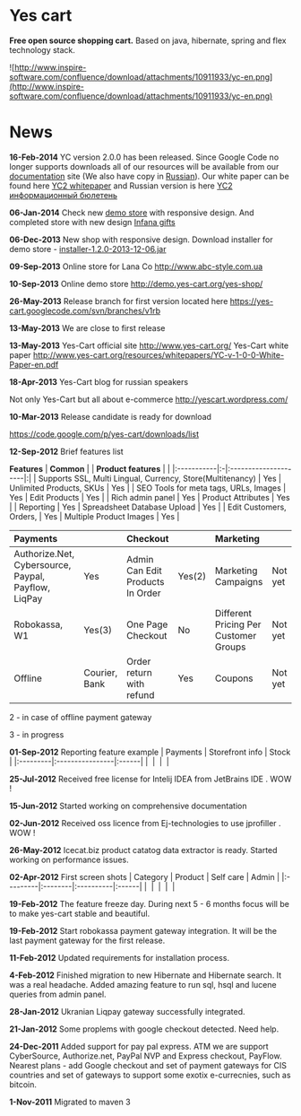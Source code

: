 # Yes cart #
**Free open source shopping cart.** Based on java, hibernate, spring and flex technology
stack.

![http://www.inspire-software.com/confluence/download/attachments/10911933/yc-en.png](http://www.inspire-software.com/confluence/download/attachments/10911933/yc-en.png)

# News #

**16-Feb-2014** YC version 2.0.0 has been released. Since Google Code no longer supports downloads all of our resources will be available from our <a href='http://www.inspire-software.com/confluence/display/YC2/Home'>documentation</a> site (We also have copy in <a href='http://www.inspire-software.com/confluence/display/YC2R/Home'>Russian</a>). Our white paper can be found here <a href='http://www.inspire-software.com/confluence/download/attachments/10911933/YC-v-2-0-0-White-Paper-en.pdf'>YC2 whitepaper</a> and Russian version is here <a href='http://www.inspire-software.com/confluence/download/attachments/10912225/YC-v-2-0-0-White-Paper-ru.pdf?version=1&modificationDate=1392579020000'>YC2 информационный бюлетень</a>

**06-Jan-2014** Check new <a href='http://demo.yes-cart.org/yes-shop/category/netbook'>demo store</a> with responsive design. And completed store with new design <a href='http://infana.com.ua/yes-shop/'>Infana gifts</a>

**06-Dec-2013** New shop with responsive design. Download installer for demo store - <a href='https://docs.google.com/open?id=0B7a1BqFPpG_qOUhaSzBvY0paU2c'>installer-1.2.0-2013-12-06.jar</a>

**09-Sep-2013** Online store for Lana Co <a href='http://www.abc-style.com.ua'><a href='http://www.abc-style.com.ua'>http://www.abc-style.com.ua</a></a>

**10-Sep-2013** Online demo store <a href='http://demo.yes-cart.org/yes-shop/'><a href='http://demo.yes-cart.org/yes-shop/'>http://demo.yes-cart.org/yes-shop/</a></a>

**26-May-2013** Release branch for first version located here https://yes-cart.googlecode.com/svn/branches/v1rb

**13-May-2013** We are close to first release

**13-May-2013** Yes-Cart official site http://www.yes-cart.org/  Yes-Cart white paper http://www.yes-cart.org/resources/whitepapers/YC-v-1-0-0-White-Paper-en.pdf

**18-Apr-2013** Yes-Cart blog for russian speakers

Not only Yes-Cart but all about e-commerce http://yescart.wordpress.com/

**10-Mar-2013** Release candidate is ready for download

https://code.google.com/p/yes-cart/downloads/list

**12-Sep-2012** Brief features list

**Features**
| **Common** |  | **Product features** | |
|:-----------|:-|:---------------------|:|
| Supports SSL, Multi Lingual, Currency, Store(Multitenancy) | Yes | Unlimited Products, SKUs | Yes |
| SEO Tools for meta tags, URLs, Images  | Yes | Edit Products | Yes |
| Rich admin panel | Yes | Product Attributes | Yes |
| Reporting | Yes | Spreadsheet Database Upload  | Yes |
| Edit Customers, Orders,  | Yes  | Multiple Product Images | Yes |


| **Payments** |  | **Checkout** |  | **Marketing** |  |
|:-------------|:-|:-------------|:-|:--------------|:-|
| Authorize.Net, Cybersource, Paypal, Payflow, LiqPay       | Yes | Admin Can Edit Products In Order  | Yes(2) | Marketing Campaigns | Not yet |
| Robokassa, W1  | Yes(3) | One Page Checkout  | No | Different Pricing Per Customer Groups | Not yet |
| Offline | Courier, Bank | Order return with refund  | Yes | Coupons  | Not yet |


2 - in case of offline payment gateway

3 - in progress


**01-Sep-2012** Reporting feature example
| Payments | Storefront info | Stock |
|:---------|:----------------|:------|
| ![![](http://yes-cart.googlecode.com/files/repo1_tumb.jpeg)](http://yes-cart.googlecode.com/files/repo1.jpeg) | ![![](http://yes-cart.googlecode.com/files/repo2_tumb.jpeg)](http://yes-cart.googlecode.com/files/repo2.jpeg) | ![![](http://yes-cart.googlecode.com/files/repo3_tumb.jpeg)](http://yes-cart.googlecode.com/files/repo3.jpeg) |

**25-Jul-2012** Received free license for Intelij IDEA from JetBrains IDE . WOW !

**15-Jun-2012** Started working on comprehensive documentation

**02-Jun-2012** Received oss licence from Ej-technologies to use jprofiller . WOW !

**26-May-2012** Icecat.biz product catatog data extractor is ready. Started working on  performance issues.

**02-Apr-2012** First screen shots
| Category | Product | Self care | Admin |
|:---------|:--------|:----------|:------|
| ![![](http://yes-cart.googlecode.com/files/screen1_tumb.jpeg)](http://yes-cart.googlecode.com/files/screen1.jpeg) | ![![](http://yes-cart.googlecode.com/files/screen2_tumb.jpeg)](http://yes-cart.googlecode.com/files/screen2.jpeg) | ![![](http://yes-cart.googlecode.com/files/screen3_tumb.jpeg)](http://yes-cart.googlecode.com/files/screen3.jpeg) | ![![](http://yes-cart.googlecode.com/files/screen4_tumb.jpeg)](http://yes-cart.googlecode.com/files/screen4.jpeg) |



**19-Feb-2012** The feature freeze day. During next 5 - 6 months focus will be to make yes-cart stable and beautiful.

**19-Feb-2012** Start robokassa payment gateway integration. It will be the last payment gateway for the first release.

**11-Feb-2012** Updated requirements for installation process.

**4-Feb-2012** Finished migration to new Hibernate and Hibernate search. It was a real headache. Added amazing feature to run sql, hsql and lucene queries from admin panel.

**28-Jan-2012** Ukranian Liqpay gateway successfully integrated.

**21-Jan-2012** Some proplems with google checkout detected. Need help.

**24-Dec-2011** Added support for pay pal express. ATM we are support CyberSource, Authorize.net, PayPal NVP and Express checkout, PayFlow. Nearest plans - add Google checkout and set of payment gateways for CIS countries and set of gateways to support some exotix e-currecnies, such as bitcoin.

**1-Nov-2011** Migrated to maven 3